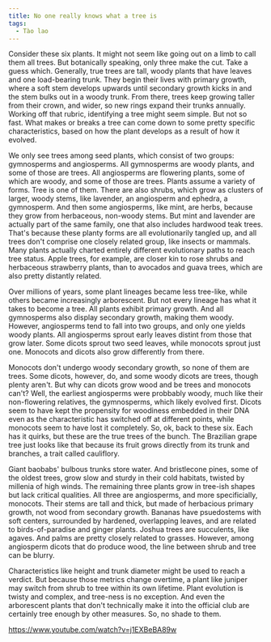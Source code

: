 ```yaml
---
title: No one really knows what a tree is
tags:
  - Tào lao
---
```


Consider these six plants. It might not seem like going out on a limb to call them all trees. But botanically speaking, only three make the cut. Take a guess which. Generally, true trees are tall, woody plants that have leaves and one load-bearing trunk. They begin their lives with primary growth, where a soft stem develops upwards until secondary growth kicks in and the stem bulks out in a woody trunk. From there, trees keep growing taller from their crown, and wider, so new rings expand their trunks annually. Working off that rubric, identifying a tree might seem simple. But not so fast. What makes or breaks a tree can come down to some pretty specific characteristics, based on how the plant develops as a result of how it evolved.

We only see trees among seed plants, which consist of two groups: gymnosperms and angiosperms. All gymnosperms are woody plants, and some of those are trees. All angiosperms are flowering plants, some of which are woody, and some of those are trees. Plants assume a variety of forms. Tree is one of them. There are also shrubs, which grow as clusters of larger, woody stems, like lavender, an angiosperm and ephedra, a gymnosperm. And then some angiosperms, like mint, are herbs, because they grow from herbaceous, non-woody stems. But mint and lavender are actually part of the same family, one that also includes hardwood teak trees. That's because these planty forms are all evolutionarily tangled up, and all trees don't comprise one closely related group, like insects or mammals. Many plants actually charted entirely different evolutionary paths to reach tree status. Apple trees, for example, are closer kin to rose shrubs and herbaceous strawberry plants, than to avocados and guava trees, which are also pretty distantly related.

Over millions of years, some plant lineages became less tree-like, while others became increasingly arborescent. But not every lineage has what it takes to become a tree. All plants exhibit primary growth. And all gymnosperms also display secondary growth, making them woody. However, angiosperms tend to fall into two groups, and only one yields woody plants. All angiosperms sprout early leaves distint from those that grow later. Some dicots sprout two seed leaves, while monocots sprout just one. Monocots and dicots also grow differently from there.

Monocots don't undergo woody secondary growth, so none of them are trees. Some dicots, however, do, and some woody dicots are trees, though plenty aren't. But why can dicots grow wood and be trees and monocots can't? Well, the earliest angiosperms were probbably woody, much like their non-flowering relatives, the gymnosperms, which likely evolved first. Dicots seem to have kept the propensity for woodiness embedded in their DNA even as the characteristic has switched off at different points, while monocots seem to have lost it completely. So, ok, back to these six. Each has it quirks, but these are the true trees of the bunch. The Brazilian grape tree just looks like that because its fruit grows directly from its trunk and branches, a trait called cauliflory.

Giant baobabs' bulbous trunks store water. And bristlecone pines, some of the oldest trees, grow slow and sturdy in their cold habitats, twisted by millenia of high winds. The remaining three plants grow in tree-ish shapes but lack critical qualities. All three are angiosperms, and more specificially, monocots. Their stems are tall and thick, but made of herbacious primary growth, not wood from secondary growth. Bananas have psuedostems with soft centers, surrounded by hardened, overlapping leaves, and are related to birds-of-paradise and ginger plants. Joshua trees are succulents, like agaves. And palms are pretty closely related to grasses. However, among angiosperm dicots that do produce wood, the line between shrub and tree can be blurry.

Characteristics like height and trunk diameter might be used to reach a verdict. But because those metrics change overtime, a plant like juniper may switch from shrub to tree within its own lifetime. Plant evolution is twisty and complex, and tree-ness is no exception. And even the arborescent plants that don't technically make it into the official club are certainly tree enough by other measures. So, no shade to them.

https://www.youtube.com/watch?v=j1EXBeBA89w

